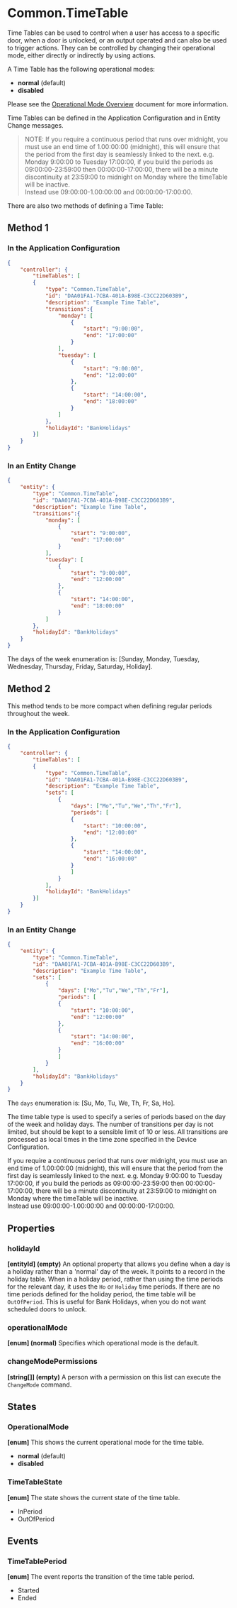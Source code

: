 # Common.TimeTable

Time Tables can be used to control when a user has access to a specific door, when a door is unlocked, or an output operated and can also be used to trigger actions. They can be controlled by changing their operational mode, either directly or indirectly by using actions.

A Time Table has the following operational modes:

- **normal** (default)
- **disabled**

Please see the [Operational Mode Overview](../ApplicationConfiguration/ModeOverview.md) document for more information.

Time Tables can be defined in the Application Configuration and in Entity Change messages.

> NOTE: If you require a continuous period that runs over midnight, you must use an end time of 1.00:00:00 (midnight), this will ensure that the period from the 
> first day is seamlessly linked to the next. e.g. Monday 9:00:00 to Tuesday 17:00:00, if you build the periods as 09:00:00-23:59:00 then 00:00:00-17:00:00, 
> there will be a minute discontinuity at 23:59:00 to midnight on Monday where the timeTable will be inactive.  
> Instead use 09:00:00-1.00:00:00 and 00:00:00-17:00:00.

There are also two methods of defining a Time Table:

## Method 1

### In the Application Configuration

````json
{
    "controller": {
        "timeTables": [
        {
            "type": "Common.TimeTable",
            "id": "DAA01FA1-7CBA-401A-B98E-C3CC22D603B9",
            "description": "Example Time Table",
            "transitions":{
                "monday": [
                    {
                        "start": "9:00:00",
                        "end": "17:00:00"
                    }
                ],
                "tuesday": [
                    {
                        "start": "9:00:00",
                        "end": "12:00:00"
                    },
                    {
                        "start": "14:00:00",
                        "end": "18:00:00"
                    }
                ]
            },
            "holidayId": "BankHolidays"
        }]
    }
}
````

### In an Entity Change

````json
{
    "entity": {
        "type": "Common.TimeTable",
        "id": "DAA01FA1-7CBA-401A-B98E-C3CC22D603B9",
        "description": "Example Time Table",
        "transitions":{
            "monday": [
                {
                    "start": "9:00:00",
                    "end": "17:00:00"
                }
            ],
            "tuesday": [
                {
                    "start": "9:00:00",
                    "end": "12:00:00"
                },
                {
                    "start": "14:00:00",
                    "end": "18:00:00"
                }
            ]
        },
        "holidayId": "BankHolidays"
    }
}
````

The days of the week enumeration is: [Sunday, Monday, Tuesday, Wednesday, Thursday, Friday, Saturday, Holiday].

## Method 2

This method tends to be more compact when defining regular periods throughout the week.

### In the Application Configuration

````json
{
    "controller": {
        "timeTables": [
        {
            "type": "Common.TimeTable",
            "id": "DAA01FA1-7CBA-401A-B98E-C3CC22D603B9",
            "description": "Example Time Table",
            "sets": [
                {
                    "days": ["Mo","Tu","We","Th","Fr"],
                    "periods": [
                    {
                        "start": "10:00:00",
                        "end": "12:00:00"
                    },
                    {
                        "start": "14:00:00",
                        "end": "16:00:00"
                    }
                    ]
                }
            ],
            "holidayId": "BankHolidays"
        }]
    }
}
````

### In an Entity Change

````json
{
    "entity": {
        "type": "Common.TimeTable",
        "id": "DAA01FA1-7CBA-401A-B98E-C3CC22D603B9",
        "description": "Example Time Table",
        "sets": [
            {
                "days": ["Mo","Tu","We","Th","Fr"],
                "periods": [
                {
                    "start": "10:00:00",
                    "end": "12:00:00"
                },
                {
                    "start": "14:00:00",
                    "end": "16:00:00"
                }
                ]
            }
        ],
        "holidayId": "BankHolidays"
    }
}
````

The `days` enumeration is: [Su, Mo, Tu, We, Th, Fr, Sa, Ho].

The time table type is used to specify a series of periods based on the day of the week and holiday days. The number of transitions per 
day is not limited, but should be kept to a sensible limit of 10 or less. All transitions are processed as local times in the time zone 
specified in the Device Configuration.

If you require a continuous period that runs over midnight, you must use an end time of 1.00:00:00 (midnight), this will ensure that the period from the 
first day is seamlessly linked to the next. e.g. Monday 9:00:00 to Tuesday 17:00:00, if you build the periods as 09:00:00-23:59:00 then 00:00:00-17:00:00, 
there will be a minute discontinuity at 23:59:00 to midnight on Monday where the timeTable will be inactive.  
Instead use 09:00:00-1.00:00:00 and 00:00:00-17:00:00.

## Properties

### holidayId

**[entityId] (empty)** An optional property that allows you define when a day is a holiday rather than a 'normal' day of the week. It points to a record in the holiday table. When in a holiday period, rather than using the time periods for the relevant day, it uses the `Ho` or `Holiday` time periods. If there are no time periods defined for the holiday period, the time table will be `OutOfPeriod`. This is useful for Bank Holidays, when you do not want scheduled doors to unlock.

### operationalMode

**[enum] (normal)** Specifies which operational mode is the default.

### changeModePermissions

**[string[]] (empty)** A person with a permission on this list can execute the `ChangeMode` command.

## States

### OperationalMode

**[enum]** This shows the current operational mode for the time table.

- **normal** (default)
- **disabled**

### TimeTableState

**[enum]** The state shows the current state of the time table.

- InPeriod
- OutOfPeriod

## Events

### TimeTablePeriod

**[enum]** The event reports the transition of the time table period.

- Started
- Ended
